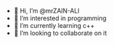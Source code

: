 - 👋 Hi, I’m @mrZAIN-ALI
- 👀 I’m interested in programming
- 🌱 I’m currently learning c++
- 💞️ I’m looking to collaborate on it


<!---
mrZAIN-ALI/mrZAIN-ALI is a ✨ special ✨ repository because its `README.md` (this file) appears on your GitHub profile.
You can click the Preview link to take a look at your changes.
--->

